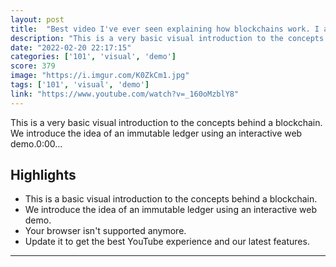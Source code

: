 ```yaml
---
layout: post
title:  "Best video I've ever seen explaining how blockchains work. I actually feel like I'm starting to understand it now."
description: "This is a very basic visual introduction to the concepts behind a blockchain. We introduce the idea of an immutable ledger using an interactive web demo.0:00..."
date: "2022-02-20 22:17:15"
categories: ['101', 'visual', 'demo']
score: 379
image: "https://i.imgur.com/K0ZkCm1.jpg"
tags: ['101', 'visual', 'demo']
link: "https://www.youtube.com/watch?v=_160oMzblY8"
---
```


This is a very basic visual introduction to the concepts behind a blockchain. We introduce the idea of an immutable ledger using an interactive web demo.0:00...

## Highlights

- This is a basic visual introduction to the concepts behind a blockchain.
- We introduce the idea of an immutable ledger using an interactive web demo.
- Your browser isn't supported anymore.
- Update it to get the best YouTube experience and our latest features.

---
